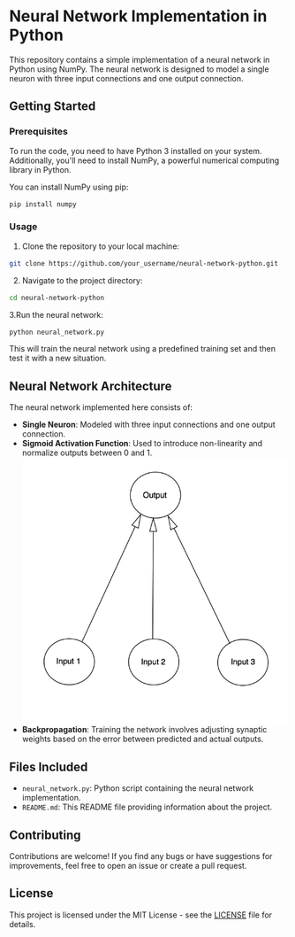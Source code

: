 # Neural Network Implementation in Python

This repository contains a simple implementation of a neural network in Python using NumPy. The neural network is designed to model a single neuron with three input connections and one output connection.

## Getting Started

### Prerequisites

To run the code, you need to have Python 3 installed on your system. Additionally, you'll need to install NumPy, a powerful numerical computing library in Python.

You can install NumPy using pip:

```bash
pip install numpy
```

### Usage

1. Clone the repository to your local machine:

```bash
git clone https://github.com/your_username/neural-network-python.git
```

2. Navigate to the project directory:

```bash
cd neural-network-python
```

3.Run the neural network:

```bash
python neural_network.py
```

This will train the neural network using a predefined training set and then test it with a new situation.

## Neural Network Architecture

The neural network implemented here consists of:

- **Single Neuron**: Modeled with three input connections and one output connection.
- **Sigmoid Activation Function**: Used to introduce non-linearity and normalize outputs between 0 and 1. ![Image Alt Text](media\1_HDWhvFz5t0KAjIAIzjKR1w.webp)
- **Backpropagation**: Training the network involves adjusting synaptic weights based on the error between predicted and actual outputs.

## Files Included

- `neural_network.py`: Python script containing the neural network implementation.
- `README.md`: This README file providing information about the project.

## Contributing

Contributions are welcome! If you find any bugs or have suggestions for improvements, feel free to open an issue or create a pull request.

## License

This project is licensed under the MIT License - see the [LICENSE](LICENSE) file for details.
